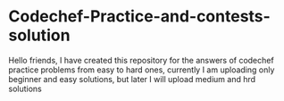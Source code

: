 # Codechef-Practice-and-contests-solution
Hello friends, I have created this repository for the answers of codechef practice problems from easy to hard ones, currently I am uploading only beginner and easy solutions, but later I will upload medium and hrd solutions
